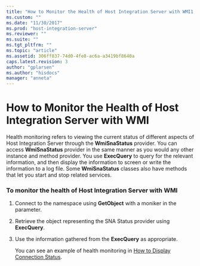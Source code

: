 ```yaml
---
title: "How to Monitor the Health of Host Integration Server with WMI1 | Microsoft Docs"
ms.custom: ""
ms.date: "11/30/2017"
ms.prod: "host-integration-server"
ms.reviewer: ""
ms.suite: ""
ms.tgt_pltfrm: ""
ms.topic: "article"
ms.assetid: 306ff837-74d0-4fe8-ac6a-a3419bf8640a
caps.latest.revision: 3
author: "gplarsen"
ms.author: "hisdocs"
manager: "anneta"
---
```

# How to Monitor the Health of Host Integration Server with WMI
Health monitoring refers to viewing the current status of different aspects of Host Integration Server through the **WmiSnaStatus** provider. You can access **WmiSnaStatus** provider in the same manner as you would any other instance and method provider. You use **ExecQuery** to query for the relevant information, and then display the information to screen or write the information to a log file. Some **WmiSnaStatus** classes also have methods that let you start and stop related services.  
  
### To monitor the health of Host Integration Server with WMI  
  
1. Connect to the namespace using **GetObject** with a moniker in the parameter.  
  
2. Retrieve the object representing the SNA Status provider using **ExecQuery**.  
  
3. Use the information gathered from the **ExecQuery** as appropriate.  
  
   You can see an example of health monitoring in [How to Display Connection Status](../core/how-to-display-connection-status1.md).